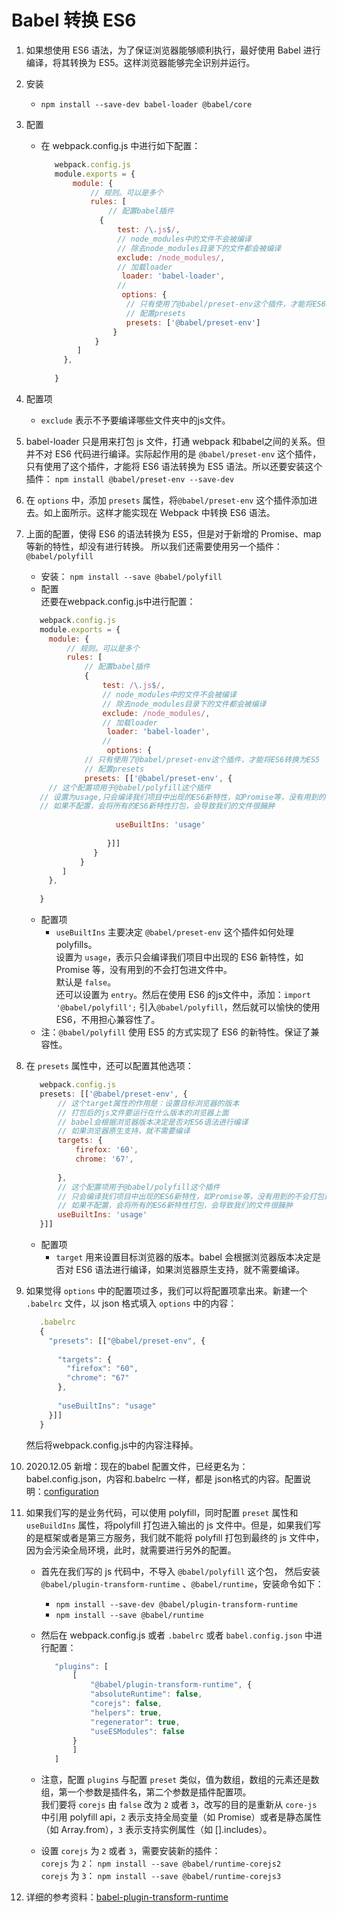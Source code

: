 # Babel 转换 ES6

1. 如果想使用 ES6 语法，为了保证浏览器能够顺利执行，最好使用 Babel 进行编译，将其转换为 ES5。这样浏览器能够完全识别并运行。

2. 安装
   - `npm install --save-dev babel-loader @babel/core`

3. 配置
   - 在 webpack.config.js 中进行如下配置：
     ```javascript
        webpack.config.js
        module.exports = {
        	module: {
            	// 规则。可以是多个
            	rules: [
                	// 配置babel插件
                  {
                      test: /\.js$/,
                      // node_modules中的文件不会被编译
                      // 除去node_modules目录下的文件都会被编译
                      exclude: /node_modules/,
                      // 加载loader
                       loader: 'babel-loader',
                      //
                       options: {
                        // 只有使用了@babel/preset-env这个插件，才能将ES6转换为ES5
                        // 配置presets
                        presets: ['@babel/preset-env']
                     }
                 }
             ]
          },
        
        }
     ```

4. 配置项
   - `exclude` 表示不予要编译哪些文件夹中的js文件。

5. babel-loader 只是用来打包 js 文件，打通 webpack 和babel之间的关系。但并不对 ES6 代码进行编译。实际起作用的是 `@babel/preset-env` 这个插件，只有使用了这个插件，才能将 ES6 语法转换为 ES5 语法。所以还要安装这个插件：
`npm install @babel/preset-env --save-dev`
6. 在 `options` 中，添加 `presets` 属性，将`@babel/preset-env` 这个插件添加进去。如上面所示。这样才能实现在 Webpack 中转换 ES6 语法。

7. 上面的配置，使得 ES6 的语法转换为 ES5，但是对于新增的 Promise、map 等新的特性，却没有进行转换。
所以我们还需要使用另一个插件：`@babel/polyfill`
   - 安装：
`npm install --save @babel/polyfill`
   - 配置  
   还要在webpack.config.js中进行配置：
   ```javascript
      webpack.config.js
      module.exports = {
      	module: {
          	// 规则。可以是多个
          	rules: [
              	// 配置babel插件
                {
                    test: /\.js$/,
                    // node_modules中的文件不会被编译
                    // 除去node_modules目录下的文件都会被编译
                    exclude: /node_modules/,
                    // 加载loader
                     loader: 'babel-loader',
                    //
                     options: {
          		// 只有使用了@babel/preset-env这个插件，才能将ES6转换为ES5
          		// 配置presets
          		presets: [['@babel/preset-env', {
      	// 这个配置项用于@babel/polyfill这个插件
      // 设置为usage,只会编译我们项目中出现的ES6新特性，如Promise等，没有用到的不会打包进文件中
      // 如果不配置，会将所有的ES6新特性打包，会导致我们的文件很臃肿
      
                       useBuiltIns: 'usage'
      
                     }]]
                  }
               }
           ]
        },
      
      }
   ```
   - 配置项
     - `useBuiltIns`  主要决定 `@babel/preset-env` 这个插件如何处理 polyfills。  
       设置为 `usage`，表示只会编译我们项目中出现的 ES6 新特性，如 Promise 等，没有用到的不会打包进文件中。  
       默认是 `false`。  
       还可以设置为 `entry`。然后在使用 ES6 的js文件中，添加：`import '@babel/polyfill';`
引入`@babel/polyfill`，然后就可以愉快的使用 ES6，不用担心兼容性了。
   - 注：`@babel/polyfill` 使用 ES5 的方式实现了 ES6 的新特性。保证了兼容性。

8. 在 `presets` 属性中，还可以配置其他选项：
   ```javascript
      webpack.config.js
      presets: [['@babel/preset-env', {
          // 这个target属性的作用是：设置目标浏览器的版本
          // 打包后的js文件要运行在什么版本的浏览器上面
          // babel会根据浏览器版本决定是否对ES6语法进行编译
          // 如果浏览器原生支持，就不需要编译
          targets: {
              firefox: '60',
              chrome: '67',
      
          },
          // 这个配置项用于@babel/polyfill这个插件
          // 只会编译我们项目中出现的ES6新特性，如Promise等，没有用到的不会打包进文件中
          // 如果不配置，会将所有的ES6新特性打包，会导致我们的文件很臃肿
          useBuiltIns: 'usage'
      }]]
   
   ```
  
   - 配置项
     - `target`  用来设置目标浏览器的版本。babel 会根据浏览器版本决定是否对 ES6 语法进行编译，如果浏览器原生支持，就不需要编译。

9. 如果觉得 `options` 中的配置项过多，我们可以将配置项拿出来。新建一个 `.babelrc` 文件，以 json 格式填入 `options` 中的内容：
   ```javascript
      .babelrc
      {
        "presets": [["@babel/preset-env", {
      
          "targets": {
            "firefox": "60",
            "chrome": "67"
          },
      
          "useBuiltIns": "usage"
        }]]
      }
   ```
   然后将webpack.config.js中的内容注释掉。

10. 2020.12.05 新增：现在的babel 配置文件，已经更名为：babel.config.json，内容和.babelrc 一样，都是 json格式的内容。配置说明：[configuration](https://babeljs.io/docs/en/usage/#configuration)

11. 如果我们写的是业务代码，可以使用 polyfill，同时配置 `preset` 属性和 `useBuildIns` 属性，将polyfill 打包进入输出的 js 文件中。但是，如果我们写的是框架或者是第三方服务，我们就不能将 polyfill 打包到最终的 js 文件中，因为会污染全局环境，此时，就需要进行另外的配置。
    - 首先在我们写的 js 代码中，不导入 `@babel/polyfill` 这个包，
然后安装 `@babel/plugin-transform-runtime` 、`@babel/runtime`，安装命令如下：  
      - `npm install --save-dev @babel/plugin-transform-runtime`  
      - `npm install --save @babel/runtime`
    - 然后在 webpack.config.js 或者 `.babelrc` 或者 `babel.config.json` 中进行配置：
      ```javascript
         "plugins": [
             [
                 "@babel/plugin-transform-runtime", {
                 "absoluteRuntime": false,
                 "corejs": false,
                 "helpers": true,
                 "regenerator": true,
                 "useESModules": false
             }
             ]
         ]
      ```

    - 注意，配置 `plugins` 与配置 `preset` 类似，值为数组，数组的元素还是数组，第一个参数是插件名，第二个参数是插件配置项。  
我们要将 `corejs` 由 `false` 改为 `2` 或者 `3`，改写的目的是重新从 `core-js` 中引用 polyfill api，`2` 表示支持全局变量（如 Promise）或者是静态属性（如 Array.from），`3` 表示支持实例属性（如 [].includes）。
    - 设置 `corejs` 为 `2` 或者 `3`，需要安装新的插件：  
`corejs` 为 `2`：
`npm install --save @babel/runtime-corejs2`  
`corejs` 为 `3`：    `npm install --save @babel/runtime-corejs3`

12. 详细的参考资料：[babel-plugin-transform-runtime](https://babeljs.io/docs/en/babel-plugin-transform-runtime)
